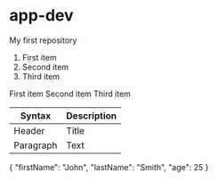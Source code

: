 # app-dev
My first repository

1. First item
2. Second item
3. Third item

 First item
 Second item
 Third item  

 | Syntax | Description |
| ----------- | ----------- |
| Header | Title |
| Paragraph | Text |



{
  "firstName": "John",
  "lastName": "Smith",
  "age": 25
}
